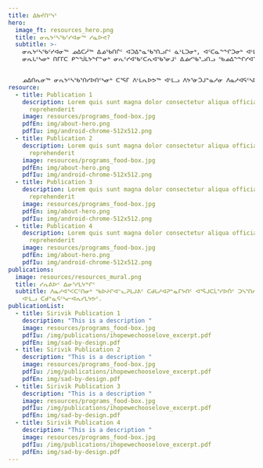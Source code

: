 ```yaml
---
title: ᐃᑲᔫᑎᑦᓭᑦ
hero:
  image_ft: resources_hero.png
  title: ᓂᕆᔭᑦᓴᖃᑦᓯᐊᓂᖅ ᓱᓇᐅᕙ?
  subtitle: >-
    ᓂᕆᔭᑦᓴᖃᑦᓯᐊᓂᖅ ᓄᐃᑕᓲᖅ ᐃᓅᖃᑎᒌᑦ ᐊᑐᐃᓐᓇᖃᕐᑎᓗᒋᑦ ᓈᒻᒪᑐᓂᒃ, ᐊᑦᑕᓇᖕᖏᑐᓂᒃ ᐊᒻᒪᓗ ᐃᓗᒡᒍᓯᒧᐊᖓᔪᓂᒃ
    ᓂᕆᒐᑦᓴᓂᒃ ᑎᒥᒥᑕ ᑭᖕᖒᒪᔭᖏᓐᓂᒃ ᓂᕆᑦᓯᐊᖃᑦᑕᕆᐊᖃᕐᓂᒧᑦ ᐃᓅᓯᖃᕐᓗᑎᓗ ᖃᓄᐃᖕᖏᓯᐊᕐᓇᑐᒦᓪᓗᑎᒃ.


    ᓄᐃᑎᕆᓂᖅ ᓂᕆᔭᑦᓴᖃᕐᑎᓯᐅᑎᑦᓴᓂᒃ ᑕᕐᕋᒥ ᐱᒻᒪᕆᐅᕗᖅ ᐊᒻᒪᓗ ᐱᔭᕐᓃᑑᒍᓐᓇᓱᓂ ᐱᓇᓱᐊᕋᑦᓴᐅᓱᓂ. ᑲᑎᕐᓱᐃᓯᒪᔪᒍᑦ ᐊᒥᓱᐃᓂᒃ ᓇᓗᓀᕐᑐᐃᒍᑎᓂᒃ ᑖᑦᓱᒧᖓᐅᓕᖓᔪᓂᒃ ᐃᓕᑦᓯᒋᐊᓪᓚᕈᑎᑦᓴᓂᒃ.
resource:
  - title: Publication 1
    description: Lorem quis sunt magna dolor consectetur aliqua officia laborum
      reprehenderit
    image: resources/programs_food-box.jpg
    pdfEn: img/about-hero.png
    pdfIu: img/android-chrome-512x512.png
  - title: Publication 2
    description: Lorem quis sunt magna dolor consectetur aliqua officia laborum
      reprehenderit
    image: resources/programs_food-box.jpg
    pdfEn: img/about-hero.png
    pdfIu: img/android-chrome-512x512.png
  - title: Publication 3
    description: Lorem quis sunt magna dolor consectetur aliqua officia laborum
      reprehenderit
    image: resources/programs_food-box.jpg
    pdfEn: img/about-hero.png
    pdfIu: img/android-chrome-512x512.png
  - title: Publication 4
    description: Lorem quis sunt magna dolor consectetur aliqua officia laborum
      reprehenderit
    image: resources/programs_food-box.jpg
    pdfEn: img/about-hero.png
    pdfIu: img/android-chrome-512x512.png
publications:
  image: resources/resources_mural.png
  title: ᓯᕆᕕᐅᑉ ᐃᓂᕐᓯᒪᔭᖏᑦ
  subtitle: ᐱᓇᓱᐊᕐᐸᑕᑦᑎᓂᒃ ᖃᐅᔨᒋᐊᓪᓚᕈᒪᒍᕕᑦ ᑕᑯᒐᓱᐊᕈᓐᓇᒥᔭᑎᑦ ᐊᕐᕌᒍᑕᒫᕐᓯᐅᑏᑦ ᑐᓴᕐᑎᓯᐅᑏ, ᐃᓂᕐᓯᒪᔭᕗᑦ,
    ᐊᒻᒪᓗ ᑕᑯᓐᓇᕋᑦᓴᓕᐊᕆᓯᒪᔭᕗᑦ.
publicationList:
  - title: Sirivik Publication 1
    description: "This is a description "
    image: resources/programs_food-box.jpg
    pdfIu: /img/publications/ihopewechooselove_excerpt.pdf
    pdfEn: img/sad-by-design.pdf
  - title: Sirivik Publication 2
    description: "This is a description "
    image: resources/programs_food-box.jpg
    pdfIu: /img/publications/ihopewechooselove_excerpt.pdf
    pdfEn: img/sad-by-design.pdf
  - title: Sirivik Publication 3
    description: "This is a description "
    image: resources/programs_food-box.jpg
    pdfIu: /img/publications/ihopewechooselove_excerpt.pdf
    pdfEn: img/sad-by-design.pdf
  - title: Sirivik Publication 4
    description: "This is a description "
    image: resources/programs_food-box.jpg
    pdfIu: /img/publications/ihopewechooselove_excerpt.pdf
    pdfEn: img/sad-by-design.pdf
---
```

